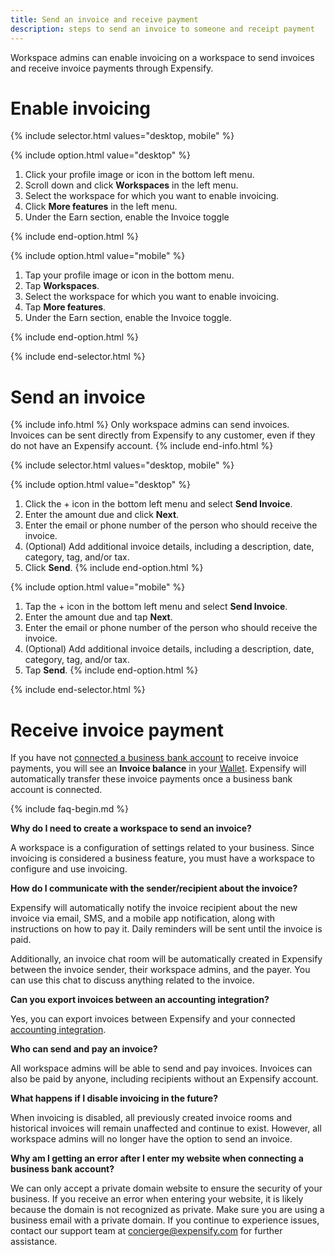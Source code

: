 ```yaml
---
title: Send an invoice and receive payment 
description: steps to send an invoice to someone and receipt payment
---
```

<div id="new-expensify" markdown="1">

Workspace admins can enable invoicing on a workspace to send invoices and receive invoice payments through Expensify.

# Enable invoicing

{% include selector.html values="desktop, mobile" %}

{% include option.html value="desktop" %}
1. Click your profile image or icon in the bottom left menu.
2. Scroll down and click **Workspaces** in the left menu.
3. Select the workspace for which you want to enable invoicing.
4. Click **More features** in the left menu. 
5. Under the Earn section, enable the Invoice toggle

{% include end-option.html %}

{% include option.html value="mobile" %}
1. Tap your profile image or icon in the bottom menu.
2. Tap **Workspaces**.
3. Select the workspace for which you want to enable invoicing.
4. Tap **More features**. 
5. Under the Earn section, enable the Invoice toggle.

{% include end-option.html %}

{% include end-selector.html %}

# Send an invoice

{% include info.html %}
Only workspace admins can send invoices. Invoices can be sent directly from Expensify to any customer, even if they do not have an Expensify account.
{% include end-info.html %}

{% include selector.html values="desktop, mobile" %}

{% include option.html value="desktop" %}
1. Click the + icon in the bottom left menu and select **Send Invoice**.
2. Enter the amount due and click **Next**.
3. Enter the email or phone number of the person who should receive the invoice.
4. (Optional) Add additional invoice details, including a description, date, category, tag, and/or tax. 
5. Click **Send**.
{% include end-option.html %}


{% include option.html value="mobile" %}
1. Tap the + icon in the bottom left menu and select **Send Invoice**.
2. Enter the amount due and tap **Next**.
3. Enter the email or phone number of the person who should receive the invoice.
4. (Optional) Add additional invoice details, including a description, date, category, tag, and/or tax. 
5. Tap **Send**.
{% include end-option.html %}

{% include end-selector.html %}

# Receive invoice payment 

If you have not [connected a business bank account](https://help.expensify.com/articles/new-expensify/expenses-&-payments/Connect-a-Business-Bank-Account) to receive invoice payments, you will see an **Invoice balance** in your [Wallet](https://help.expensify.com/articles/new-expensify/expenses-&-payments/Set-up-your-wallet). Expensify will automatically transfer these invoice payments once a business bank account is connected.

 
{% include faq-begin.md %}

**Why do I need to create a workspace to send an invoice?**

A workspace is a configuration of settings related to your business. Since invoicing is considered a business feature, you must have a workspace to configure and use invoicing.

**How do I communicate with the sender/recipient about the invoice?**

Expensify will automatically notify the invoice recipient about the new invoice via email, SMS, and a mobile app notification, along with instructions on how to pay it. Daily reminders will be sent until the invoice is paid. 

Additionally, an invoice chat room will be automatically created in Expensify between the invoice sender, their workspace admins, and the payer. You can use this chat to discuss anything related to the invoice. 

**Can you export invoices between an accounting integration?**

Yes, you can export invoices between Expensify and your connected [accounting integration](https://help.expensify.com/new-expensify/hubs/connections/). 

**Who can send and pay an invoice?**

All workspace admins will be able to send and pay invoices. Invoices can also be paid by anyone, including recipients without an Expensify account.  

**What happens if I disable invoicing in the future?**

When invoicing is disabled, all previously created invoice rooms and historical invoices will remain unaffected and continue to exist. However, all workspace admins will no longer have the option to send an invoice. 

**Why am I getting an error after I enter my website when connecting a business bank account?**

We can only accept a private domain website to ensure the security of your business. If you receive an error when entering your website, it is likely because the domain is not recognized as private. Make sure you are using a business email with a private domain. If you continue to experience issues, contact our support team at concierge@expensify.com for further assistance.


</div>
